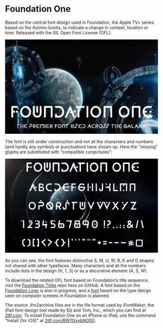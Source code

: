 # Foundation One

Based on the central font design used in Foundation, the Apple TV+ series based on the Asimov books, to indicate a change in context, location or time.  Released with the SIL Open Font License (OFL).

<img src="samples/Foundation_One_name.png" alt="The name Foundation One is shown in large type on an image showing spaceships attacking a planet, a scene from the Apple TV+ series Foundation — underneath that is a tagline, 'The premier font used across the galaxy'" title="Foundation One, the premier font used across the galaxy">

The font is still under construction and not all the characters and numbers (and hardly any symbols or punctuation) have shown up.  Here the "missing" glyphs are substituted with  &#8220;compatible conjectures&#8221;:

<!-- img src="samples/Foundation_One_conjectured_characters.png" alt="The text 'Quizzical twins proved my hijack bugfix' plus numbers, basic symbols and punctuation, set in the Foundation One font, based on the Apple TV+ series Foundation" title="Characters already completed in the Foundation One font" / -->

<img src="samples/Foundation_One_glyphs.png" alt="All uppercase letters, numbers, punctuation and most Basic Latin symbols of the Foundation One font, displayed against a scene from the Apple TV+ series Foundation, based on the Asimov books" title="Foundation One charset, fleshed out to the Basic Latin codeblock">

As you can see, the font features distinctive S, M, U, W, B, K and G shapes not shared with other typefaces.  Many characters and all the numbers include dots in the design (H, 1, 3) or as a decorative element (A, S, W). 

To download the related OFL font based on Foundation&rsquo;s title sequence, visit the <a href="https://github.com/rsperberg/foundation-titles-hand" title="Jump to Foundation Titles repo">Foundation Titles</a> repo here on GitHub.  A font based on the <a href="https://github.com/rsperberg/foundation-logo" title="Jump to Foundation Logo repo"> Foundation Logo</a> is also in progress, and a <a href="https://github.com/rsperberg/foundation-screen" title="Jump to Foundation Screen repo">font</a> based on the type design seen on computer screens in Foundation is planned.

The source .ifm2archive files are in the file format used by iFontMaker, the iPad font-design tool made by Eiji and Tom, Inc., which you can find at <a href="https://2ttf.com/" title="Jump to 2ttf.com">2ttf.com</a>. To install Foundation One on an iPhone or iPad, use the command “Install (for iOS)” at <a href="https://2ttf.com/BW7GxybNOS0" title="Jump to 2ttf.com/BW7GxybNOS0">2ttf.com/BW7GxybNOS0</a>.

